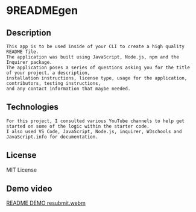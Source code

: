 # 9READMEgen

## Description
    This app is to be used inside of your CLI to create a high quality README file.
    The application was built using JavaScript, Node.js, npm and the Inquirer package. 
    The application poses a series of questions asking you for the title of your project, a description,
    installation instructions, license type, usage for the application, contributors, testing instructions,
    and any contact information that maybe needed.
    
    
## Technologies
    For this project, I consulted various YouTube channels to help get started on some of the logic within the starter code.
    I also used VS Code, JavaScript, Node.js, inquirer, W3schools and JavaScript.info for documentation.
    
    

## License
  MIT License
  
  
## Demo video
[README DEMO resubmit.webm](https://user-images.githubusercontent.com/117610334/225155311-1e7626de-302f-4b36-88bf-8cc7a581ad52.webm)
